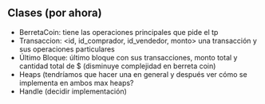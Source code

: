 ## Clases (por ahora) 
* BerretaCoin: tiene las operaciones principales que pide el tp
* Transaccion: <id, id_comprador, id_vendedor, monto> una transacción y sus operaciones particulares
* Último Bloque: último bloque con sus transacciones, monto total y cantidad total de $ (disminuye complejidad en berreta coin)
* Heaps (tendríamos que hacer una en general y después ver cómo se implementa en ambos max heaps?
* Handle (decidir implementación) 

